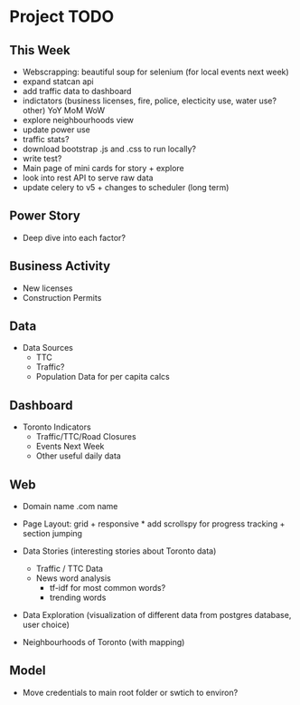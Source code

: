Project TODO
===

This Week
---
*   Webscrapping: beautiful soup for selenium (for local events next week)
*   expand statcan api
*   add traffic data to dashboard
*   indictators (business licenses, fire, police, electicity use, water use? other) YoY MoM WoW
*   explore neighbourhoods view
*   update power use
*   traffic stats?
*   download bootstrap .js and .css to run locally?
*   write test?
*   Main page of mini cards for story + explore
*   look into rest API to serve raw data
*   update celery to v5 + changes to scheduler (long term)

Power Story
---
*   Deep dive into each factor?

Business Activity
---
*   New licenses
*   Construction Permits

Data
---
*   Data Sources
    *   TTC
    *   Traffic?
    *   Population Data for per capita calcs

Dashboard
---
*   Toronto Indicators
    *   Traffic/TTC/Road Closures
    *   Events Next Week
    *   Other useful daily data

Web
---
*   Domain name .com name
*   Page Layout: grid + responsive
        *   add scrollspy for progress tracking + section jumping

*   Data Stories (interesting stories about Toronto data)
    *   Traffic / TTC Data
    *   News word analysis
        *   tf-idf for most common words?
        *   trending words

*   Data Exploration (visualization of different data from postgres database, user choice)

*   Neighbourhoods of Toronto (with mapping)

Model
---
*   Move credentials to main root folder or swtich to environ?